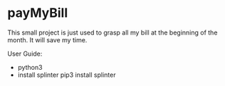 # payMyBill

This small project is just used to grasp all my bill at the beginning of the month. It will save my time.

User Guide: 
- python3 
- install splinter pip3 install splinter
